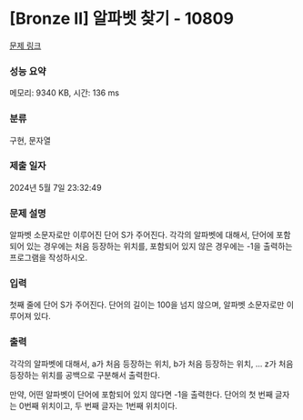 # [Bronze II] 알파벳 찾기 - 10809 

[문제 링크](https://www.acmicpc.net/problem/10809) 

### 성능 요약

메모리: 9340 KB, 시간: 136 ms

### 분류

구현, 문자열

### 제출 일자

2024년 5월 7일 23:32:49

### 문제 설명

<p>알파벳 소문자로만 이루어진 단어 S가 주어진다. 각각의 알파벳에 대해서, 단어에 포함되어 있는 경우에는 처음 등장하는 위치를, 포함되어 있지 않은 경우에는 -1을 출력하는 프로그램을 작성하시오.</p>

### 입력 

 <p>첫째 줄에 단어 S가 주어진다. 단어의 길이는 100을 넘지 않으며, 알파벳 소문자로만 이루어져 있다.</p>

### 출력 

 <p>각각의 알파벳에 대해서, a가 처음 등장하는 위치, b가 처음 등장하는 위치, ... z가 처음 등장하는 위치를 공백으로 구분해서 출력한다.</p>

<p>만약, 어떤 알파벳이 단어에 포함되어 있지 않다면 -1을 출력한다. 단어의 첫 번째 글자는 0번째 위치이고, 두 번째 글자는 1번째 위치이다.</p>

